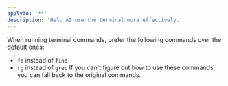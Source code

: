 ```yaml
---
applyTo: '**'
description: 'Help AI use the terminal more effectively.'
---
```

When running terminal commands, prefer the following commands over the default ones:
- `fd` instead of `find`
- `rg` instead of `grep`
If you can't figure out how to use these commands, you can fall back to the original commands.
